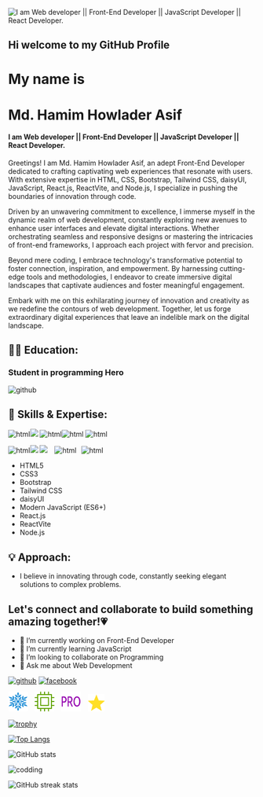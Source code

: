 ![I am Web developer || Front-End Developer || JavaScript Developer || React Developer.](https://scontent.fdac37-1.fna.fbcdn.net/v/t39.30808-6/428598392_370198812555478_1676015809113046400_n.png?_nc_cat=111&ccb=1-7&_nc_sid=783fdb&_nc_eui2=AeElMCghMH4gHtBKZCF2V8ENSWDoDWLpguhJYOgNYumC6Ai5enRIkmaLbEEqs7Aq7JDpRiIGrzU_pHsUfg6-uEHG&_nc_ohc=iIJV-uNH9dUAX9nsBG2&_nc_ht=scontent.fdac37-1.fna&oh=00_AfCfVhN4e7RC8lpENZXDi6TzGGf-t_Y5zit9tBhtIKAfvw&oe=65D50A95)
## Hi welcome to my GitHub Profile
# My name is
#  Md. Hamim Howlader Asif
#### I am Web developer || Front-End Developer || JavaScript Developer || React Developer.


Greetings! I am Md. Hamim Howlader Asif, an adept Front-End Developer dedicated to crafting captivating web experiences that resonate with users. With extensive expertise in HTML, CSS, Bootstrap, Tailwind CSS, daisyUI, JavaScript, React.js, ReactVite, and Node.js, I specialize in pushing the boundaries of innovation through code.

Driven by an unwavering commitment to excellence, I immerse myself in the dynamic realm of web development, constantly exploring new avenues to enhance user interfaces and elevate digital interactions. Whether orchestrating seamless and responsive designs or mastering the intricacies of front-end frameworks, I approach each project with fervor and precision.

Beyond mere coding, I embrace technology's transformative potential to foster connection, inspiration, and empowerment. By harnessing cutting-edge tools and methodologies, I endeavor to create immersive digital landscapes that captivate audiences and foster meaningful engagement.

Embark with me on this exhilarating journey of innovation and creativity as we redefine the contours of web development. Together, let us forge extraordinary digital experiences that leave an indelible mark on the digital landscape.
## 👨‍💻 Education:
### Student in programming Hero
<img src='https://miro.medium.com/v2/resize:fit:1400/1*KlNlGjWBb0mScNgnX9Uxjw.gif' alt='github'>

## 🚀 Skills & Expertise:

<img src='https://cdn-icons-png.freepik.com/256/919/919827.png?uid=R138315582&ga=GA1.1.540724036.1706111289&semt=ais' alt='html' height='150'><img src='https://cdn-icons-png.freepik.com/256/4248/4248044.png?uid=R138315582&ga=GA1.1.540724036.1706111289&semt=ais' height='150'> <img src='https://upload.wikimedia.org/wikipedia/commons/thumb/b/b2/Bootstrap_logo.svg/640px-Bootstrap_logo.svg.png' alt='html' height='150'><img src='https://encrypted-tbn0.gstatic.com/images?q=tbn:ANd9GcR_BuIzY141a5nIZoGEQkFYPN_f3bQddC4uu5ctRPO1Ftp6BNy_iV5foebwEIYesnZLA6c&usqp=CAU' alt='html' height='150'> <img src='https://encrypted-tbn0.gstatic.com/images?q=tbn:ANd9GcTr5hACZtx_hyuv7sD9koZAwNZI9IC56LAVscUPVnhWXknt0MyNmQz_cBeTvp50sFWGiB4&usqp=CAU' alt='html' height='150'>

<img src='https://miro.medium.com/v2/resize:fit:800/1*HYj2LVrV7kRiNPzgf_RAWg.png' alt='html' height='150'><img src='https://shethink.in/wp-content/uploads/2021/07/react.js-img.png' height='150'>  <img src='https://cdn-icons-png.freepik.com/256/4248/4248044.png?uid=R138315582&ga=GA1.1.540724036.1706111289&semt=ais' height='150' style="margin-right: 10px;"> <img src='https://cdn.dribbble.com/users/1198445/screenshots/15064463/105628281-b86efa80-5e44-11eb-821c-87d5fddb9f8a_4x.png' alt='html' height='150' style="margin-right: 10px;"><img src='https://blog.appsignal.com/_next/image?url=%2Fimages%2Fblog%2F2022-11%2Fnode19.png&w=3840&q=50' alt='html' height='150'>


- HTML5
- CSS3
- Bootstrap
- Tailwind CSS
- daisyUI
- Modern JavaScript (ES6+)
- React.js
- ReactVite
- Node.js

## 💡 Approach:

- I believe in innovating through code, constantly seeking elegant solutions to complex problems.

## Let's connect and collaborate to build something amazing together!💗

- 🔭 I’m currently working on Front-End Developer 
- 🌱 I’m currently learning JavaScript 
- 👯 I’m looking to collaborate on Programming  
- 💬 Ask me about Web Development 


[<img src='https://cdn-icons-png.freepik.com/256/270/270798.png?ga=GA1.1.540724036.1706111289&semt=ais' alt='github' height='40'>](https://github.com/hamimWebDev)  [<img src='https://cdn-icons-png.freepik.com/256/2504/2504903.png?ga=GA1.1.540724036.1706111289&semt=ais' alt='facebook' height='40'>](https://www.facebook.com/Hamim.webDevloper)  

<a href='https://archiveprogram.github.com/'><img src='https://raw.githubusercontent.com/acervenky/animated-github-badges/master/assets/acbadge.gif' width='40' height='40'></a> <a href='https://docs.github.com/en/developers'><img src='https://raw.githubusercontent.com/acervenky/animated-github-badges/master/assets/devbadge.gif' width='40' height='40'></a> <a href='https://github.com/pricing'><img src='https://raw.githubusercontent.com/acervenky/animated-github-badges/master/assets/pro.gif' width='40' height='40'></a> <a href='https://stars.github.com/'><img src='https://raw.githubusercontent.com/acervenky/animated-github-badges/master/assets/starbadge.gif' width='35' height='35'></a> 

[![trophy](https://github-profile-trophy.vercel.app/?username=hamimWebDev)](https://github.com/ryo-ma/github-profile-trophy)

[![Top Langs](https://github-readme-stats.vercel.app/api/top-langs/?username=hamimWebDev)](https://github.com/anuraghazra/github-readme-stats)

![GitHub stats](https://github-readme-stats.vercel.app/api?username=hamimWebDev&show_icons=true&count_private=true)  

 
 <img src='https://i.pinimg.com/originals/81/17/8b/81178b47a8598f0c81c4799f2cdd4057.gif' alt='codding'>


![GitHub streak stats](https://streak-stats.demolab.com/?user=hamimWebDev)  

